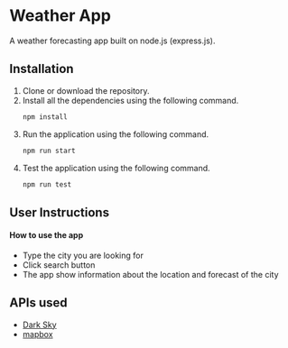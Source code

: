 # Weather App

A weather forecasting app built on node.js (express.js).

## Installation
1. Clone or download the repository.
2. Install all the dependencies using the following command.
   ```bash
   npm install
   ```
3. Run the application using the following command.
   ```bash
   npm run start
   ```
4. Test the application using the following command.
   ```bash
   npm run test
   ```

## User Instructions
#### How to use the app
- Type the city you are looking for
- Click search button
- The app show information about the location and forecast of the city


## APIs used
- [Dark Sky](https://darksky.net/dev)
- [mapbox](https://www.mapbox.com/)
